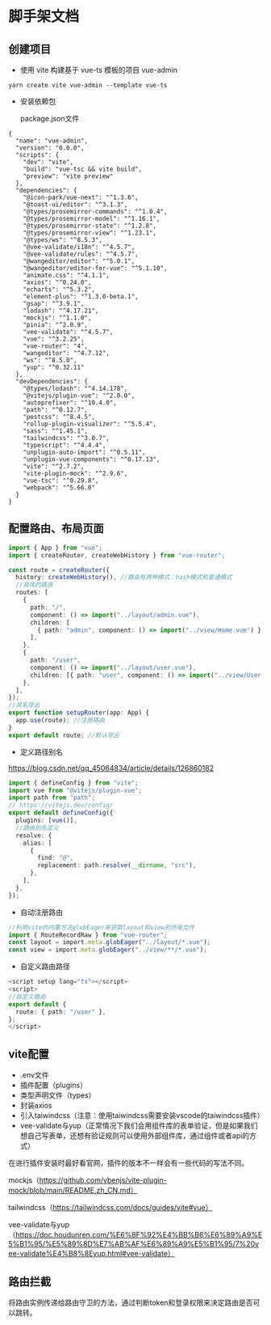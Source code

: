 # 脚手架文档

## 创建项目

- 使用 vite 构建基于 vue-ts 模板的项目 vue-admin

```
yarn create vite vue-admin --template vue-ts
```

- 安装依赖包

  package.json文件

```
{
  "name": "vue-admin",
  "version": "0.0.0",
  "scripts": {
    "dev": "vite",
    "build": "vue-tsc && vite build",
    "preview": "vite preview"
  },
  "dependencies": {
    "@icon-park/vue-next": "^1.3.6",
    "@toast-ui/editor": "^3.1.3",
    "@types/prosemirror-commands": "^1.0.4",
    "@types/prosemirror-model": "^1.16.1",
    "@types/prosemirror-state": "^1.2.8",
    "@types/prosemirror-view": "^1.23.1",
    "@types/ws": "^8.5.3",
    "@vee-validate/i18n": "^4.5.7",
    "@vee-validate/rules": "^4.5.7",
    "@wangeditor/editor": "^5.0.1",
    "@wangeditor/editor-for-vue": "^5.1.10",
    "animate.css": "^4.1.1",
    "axios": "^0.24.0",
    "echarts": "^5.3.2",
    "element-plus": "^1.3.0-beta.1",
    "gsap": "^3.9.1",
    "lodash": "^4.17.21",
    "mockjs": "^1.1.0",
    "pinia": "^2.0.9",
    "vee-validate": "^4.5.7",
    "vue": "^3.2.25",
    "vue-router": "4",
    "wangeditor": "^4.7.12",
    "ws": "^8.5.0",
    "yup": "^0.32.11"
  },
  "devDependencies": {
    "@types/lodash": "^4.14.178",
    "@vitejs/plugin-vue": "^2.0.0",
    "autoprefixer": "^10.4.0",
    "path": "^0.12.7",
    "postcss": "^8.4.5",
    "rollup-plugin-visualizer": "^5.5.4",
    "sass": "^1.45.1",
    "tailwindcss": "^3.0.7",
    "typescript": "^4.4.4",
    "unplugin-auto-import": "^0.5.11",
    "unplugin-vue-components": "^0.17.13",
    "vite": "^2.7.2",
    "vite-plugin-mock": "^2.9.6",
    "vue-tsc": "^0.29.8",
    "webpack": "^5.66.0"
  }
}
```

## 配置路由、布局页面

```typescript
import { App } from "vue";
import { createRouter, createWebHistory } from "vue-router";

const route = createRouter({
  history: createWebHistory(), //路由有两种模式：hash模式和普通模式
  //具体的路由
  routes: [
    {
      path: "/",
      component: () => import("../layout/admin.vue"),
      children: [
        { path: "admin", component: () => import("../view/Home.vue") },
      ],
    },
    {
      path: "/user",
      component: () => import("../layout/user.vue"),
      children: [{ path: "user", component: () => import("../view/User.vue") }],
    },
  ],
});
//具名导出
export function setupRouter(app: App) {
  app.use(route); //注册路由
}
export default route; //默认导出
```

- 定义路径别名

https://blog.csdn.net/qq_45064834/article/details/126860182

```typescript
import { defineConfig } from "vite";
import vue from "@vitejs/plugin-vue";
import path from "path";
// https://vitejs.dev/config/
export default defineConfig({
  plugins: [vue()],
  //路由别名定义
  resolve: {
    alias: [
      {
        find: "@",
        replacement: path.resolve(__dirname, "src"),
      },
    ],
  },
});
```

- 自动注册路由

```typescript
//利用vite的内置方法globEager来获取layout和view的所有文件
import { RouteRecordRaw } from "vue-router";
const layout = import.meta.globEager("../layout/*.vue");
const view = import.meta.globEager("../view/**/*.vue");
```

- 自定义路由路径

```typescript
<script setup lang="ts"></script>
<script>
//自定义路由
export default {
  route: { path: "/user" },
};
</script>
```

## vite配置

- .env文件
- 插件配置（plugins）
- 类型声明文件（types）
- 封装axios
- 引入taiwindcss（注意：使用taiwindcss需要安装vscode的taiwindcss插件）
- vee-validate与yup（正常情况下我们会用组件库的表单验证，但是如果我们想自己写表单，还想有验证规则可以使用外部组件库，通过组件或者api的方式）

在进行插件安装时最好看官网，插件的版本不一样会有一些代码的写法不同。

mockjs（https://github.com/vbenjs/vite-plugin-mock/blob/main/README.zh_CN.md）

tailwindcss（https://tailwindcss.com/docs/guides/vite#vue）

vee-validate与yup（https://doc.houdunren.com/%E6%8F%92%E4%BB%B6%E6%89%A9%E5%B1%95/%E5%89%8D%E7%AB%AF%E6%89%A9%E5%B1%95/7%20vee-validate%E4%B8%8Eyup.html#vee-validate）

## 路由拦截

将路由实例传递给路由守卫的方法，通过判断token和登录权限来决定路由是否可以跳转。

